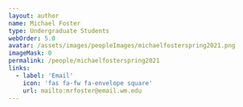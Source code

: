 ```yaml
---
layout: author
name: Michael Foster
type: Undergraduate Students
webOrder: 5.0
avatar: /assets/images/peopleImages/michaelfosterspring2021.png
imageMask: 0
permalink: /people/michaelfosterspring2021
links:
  - label: 'Email'
    icon: 'fas fa-fw fa-envelope square'
    url: mailto:mrfoster@email.wm.edu
---
```

